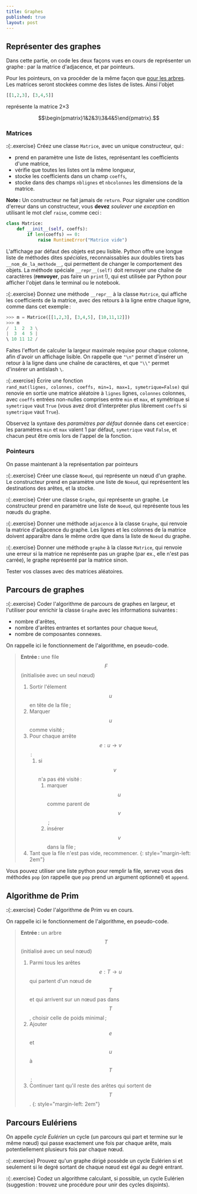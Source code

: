 ```yaml
---
title: Graphes
published: true
layout: post
---
```


## Représenter des graphes

Dans cette partie, on code les deux façons vues en cours de
représenter un graphe : par la matrice d'adjacence, et par pointeurs.

Pour les pointeurs, on va procéder de la même façon que
[pour les arbres](classes-arbres). Les matrices seront stockées comme
des listes de listes. Ainsi l'objet

~~~python
[[1,2,3], [3,4,5]]
~~~

représente la matrice 2×3

$$\begin{pmatrix}1&2&3\\3&4&5\end{pmatrix}.$$

### Matrices

**:**{:.exercise} Créez une classe `Matrice`, avec un unique
constructeur, qui :

- prend en paramètre une liste de listes, représentant les
  coefficients d'une matrice,
- vérifie que toutes les listes ont la même longueur,
- stocke les coefficients dans un champ `coeffs`,
- stocke dans des champs `nblignes` et `nbcolonnes` les dimensions de
  la matrice.

**Note :** Un constructeur ne fait jamais de `return`. Pour signaler
une condition d'erreur dans un constructeur, vous **devez** *soulever
une exception* en utilisant le mot clef `raise`, comme ceci :

~~~python
class Matrice:
	def __init__(self, coeffs):
		if len(coeffs) == 0:
			raise RuntimeError("Matrice vide")
~~~

L'affichage par défaut des objets est peu lisible. Python offre une
longue liste de méthodes dites *spéciales*, reconnaissables aux
doubles tirets bas `__nom_de_la_methode__`, qui permettent de changer le
comportement des objets. La méthode spéciale `__repr__(self)` doit
renvoyer une chaîne de caractères (**renvoyer**, pas faire un
`print` !), qui est utilisée par Python pour afficher l'objet dans le
terminal ou le notebook.

**:**{:.exercise} Donnez une méthode `__repr__` à la classe `Matrice`,
qui affiche les coefficients de la matrice, avec des retours à la
ligne entre chaque ligne, comme dans cet exemple :

~~~python
>>> m = Matrice([[1,2,3], [3,4,5], [10,11,12]])
>>> m
/  1  2  3 \
|  3  4  5 |
\ 10 11 12 /
~~~

Faites l'effort de calculer la largeur maximale requise pour chaque
colonne, afin d'avoir un affichage lisible. On rappelle que `"\n"`
permet d'insérer un retour à la ligne dans une chaîne de caractères,
et que `"\\"` permet d'insérer un antislash `\`.

**:**{:.exercise} Écrire une fonction
`rand_mat(lignes, colonnes, coeffs, min=1, max=1, symetrique=False)`
qui renovie en sortie une matrice aléatoire à `lignes` lignes,
`colonnes` colonnes, avec `coeffs` entrées non-nulles comprises entre
`min` et `max`, et symétrique si `symetrique` vaut `True` (vous avez
droit d'interpréter plus librement `coeffs` si `symetrique` vaut
`True`).

Observez la syntaxe des *paramètres par défaut* donnée dans cet
exercice : les paramètres `min` et `max` valent 1 par défaut,
`symetrique` vaut `False`, et chacun peut être omis lors de l'appel de
la fonction.

### Pointeurs

On passe maintenant à la représentation par pointeurs

**:**{:.exercise} Créer une classe `Noeud`, qui représente un nœud
d'un graphe. Le constructeur prend en paramètre une liste de `Noeud`,
qui représentent les destinations des arêtes, et la stocke.

**:**{:.exercise} Créer une classe `Graphe`, qui représente un
graphe. Le constructeur prend en paramètre une liste de `Noeud`, qui
représente tous les nœuds du graphe.

**:**{:.exercise} Donner une méthode `adjacence` à la classe `Graphe`,
qui renvoie la matrice d'adjacence du graphe. Les lignes et les
colonnes de la matrice doivent apparaître dans le même ordre que dans
la liste de `Noeud` du graphe.

**:**{:.exercise} Donner une méthode `graphe` à la classe `Matrice`,
qui renvoie une erreur si la matrice ne représente pas un graphe (par ex.,
elle n'est pas carrée), le graphe représenté par la matrice sinon.

Tester vos classes avec des matrices aléatoires.

## Parcours de graphes

**:**{:.exercise} Coder l'algorithme de parcours de graphes en
largeur, et l'utiliser pour enrichir la classe `Graphe` avec les
informations suivantes :

- nombre d'arêtes,
- nombre d'arêtes entrantes et sortantes pour chaque `Noeud`,
- nombre de composantes connexes.

On rappelle ici le fonctionnement de l'algorithme, en pseudo-code.

> **Entrée :** une file $$F$$ (initialisée avec un seul nœud)
>
> 1. Sortir l'élement $$u$$ en tête de la file ;
> 2. Marquer $$u$$ comme visité ;
> 3. Pour chaque arrête $$e:u→v$$ :
>    1. si $$v$$ n'a pas été visité :
>       1. marquer $$u$$ comme parent de $$v$$ ;
>       2. insérer $$v$$ dans la file ;
> 4. Tant que la file n'est pas vide, recommencer.
{: style="margin-left: 2em"}

Vous pouvez utiliser une liste python pour remplir la file, servez
vous des méthodes `pop` (on rappelle que `pop` prend un argument
optionnel) et `append`.

## Algorithme de Prim

**:**{:.exercise} Coder l'algorithme de Prim vu en cours.

On rappelle ici le fonctionnement de l'algorithme, en pseudo-code.

> **Entrée :** un arbre $$T$$ (initialisé avec un seul nœud)
>
> 1. Parmi tous les arêtes $$e:T→u$$ qui partent d'un nœud de
>    $$T$$ et qui arrivent sur un nœud pas dans $$T$$,
>    choisir celle de poids minimal ;
> 2. Ajouter $$e$$ et $$u$$ à $$T$$ ;
> 3. Continuer tant qu'il reste des arêtes qui sortent de $$T$$.
{: style="margin-left: 2em"}

## Parcours Eulériens

On appelle *cycle Eulérien* un cycle (un parcours qui part et termine
sur le même nœud) qui passe exactement une fois par chaque arête, mais
potentiellement plusieurs fois par chaque nœud.

**:**{:.exercise} Prouvez qu'un graphe dirigé possède un cycle
Eulérien si et seulement si le degré sortant de chaque nœud est égal
au degré entrant.

**:**{:.exercise} Codez un algorithme calculant, si possible, un cycle
Eulérien (suggestion : trouvez une procédure pour unir des cycles
disjoints).
